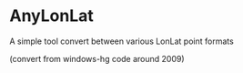 AnyLonLat
=========

A simple tool convert between various LonLat point formats

(convert from windows-hg code around 2009)
